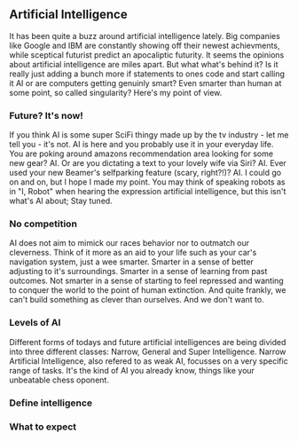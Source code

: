 ## Artificial Intelligence

It has been quite a buzz around artificial intelligence lately. Big companies like Google and IBM  are constantly showing off their newest achievments, while sceptical futurist predict an apocaliptic futurity. It seems the opinions about artificial intelligence are miles apart. But what what's behind it? Is it really just adding a bunch more if statements to ones code and start calling it AI or are computers getting genuinly smart? Even smarter than human at some point, so called singularity? Here's my point of view.

### Future? It's now!
If you think AI is some super SciFi thingy made up by the tv industry - let me tell you - it's not. AI is here and you probably use it in your everyday life. You are poking around amazons recommendation area looking for some new gear? AI. Or are you dictating a text to your lovely wife via Siri? AI. Ever used your new Beamer's selfparking feature (scary, right?!)? AI. I could go on and on, but I hope I made my point. You may think of speaking robots as in "I, Robot" when hearing the expression artificial intelligence, but this isn't what's AI about; Stay tuned.

### No competition
AI does not aim to mimick our races behavior nor to outmatch our cleverness. Think of it more as an aid to your life such as your car's navigation system, just a wee smarter. Smarter in a sense of better adjusting to it's surroundings. Smarter in a sense of learning from past outcomes. Not smarter in a sense of starting to feel repressed and wanting to conquer the world to the point of human extinction. And quite frankly, we can't build something as clever than ourselves. And we don't want to.

### Levels of AI
Different forms of todays and future artificial intelligences are being divided into three different classes: Narrow, General and Super Intelligence. Narrow Artificial Intelligence, also refered to as weak AI, focusses on a very specific range of tasks. It's the kind of AI you already know, things like your unbeatable chess oponent. 


### Define intelligence

### What to expect

